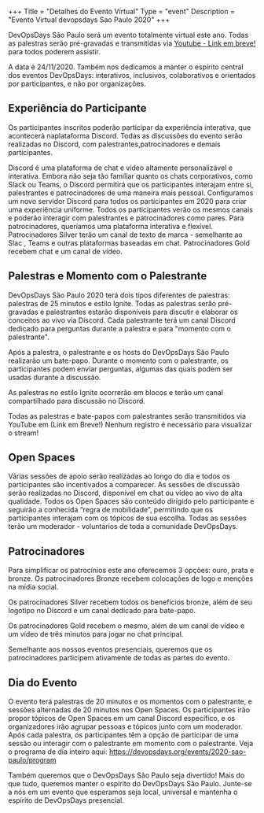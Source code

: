 +++
Title = "Detalhes do Evento Virtual"
Type = "event"
Description = "Evento Virtual devopsdays Sao Paulo 2020"
+++

DevOpsDays São Paulo será um evento totalmente virtual este ano. Todas as palestras serão pré-gravadas e transmitidas via [Youtube - Link em breve!](#) para todos poderem assistir.

A data é 24/11/2020. Também nos dedicamos a manter o espírito central dos eventos DevOpsDays: interativos, inclusivos, colaborativos e orientados por participantes, e não por organizações.

## Experiência do Participante

Os participantes inscritos poderão participar da experiência interativa, que acontecerá naplataforma Discord. Todas as discussões do evento serão realizadas no Discord, com palestrantes,patrocinadores e demais participantes.

Discord é uma plataforma de chat e vídeo altamente personalizável e interativa. Embora não seja tão familiar quanto os chats corporativos, como Slack ou Teams, o Discord permitirá que os participantes interajam entre si, palestrantes e patrocinadores de uma maneira mais pessoal. Configuramos um novo servidor Discord para todos os participantes em 2020 para criar uma experiência uniforme. Todos os participantes verão os mesmos canais e poderão interagir com palestrantes e patrocinadores como pares. Para patrocinadores, queríamos uma plataforma interativa e flexível. Patrocinadores Silver terão um canal de texto de marca - semelhante ao Slac , Teams e outras plataformas baseadas em chat. Patrocinadores Gold recebem chat e um canal de vídeo.

## Palestras e Momento com o Palestrante

DevOpsDays São Paulo 2020 terá dois tipos diferentes de palestras: palestras de 25 minutos e estilo Ignite. Todas as palestras serão pré-gravadas e palestrantes estarão disponíveis para discutir e elaborar os conceitos ao vivo via Discord. Cada palestrante terá um canal Discord dedicado para perguntas durante a palestra e para "momento com o palestrante".

Após a palestra, o palestrante e os hosts do DevOpsDays São Paulo realizarão um bate-papo. Durante o momento com o palestrante, os participantes podem enviar perguntas, algumas das quais podem ser usadas durante a discussão.

As palestras no estilo Ignite ocorrerão em blocos e terão um canal compartilhado para discussão no Discord.

Todas as palestras e bate-papos com palestrantes serão transmitidos via YouTube em (Link em Breve!) Nenhum registro é necessário para visualizar o stream!

## Open Spaces

Várias sessões de apoio serão realizadas ao longo do dia e todos os participantes são incentivados a comparecer. As sessões de discussão serão realizadas no Discord, disponível em chat ou vídeo ao vivo de alta qualidade. Todos os Open Spaces são conteúdo dirigido pelo participante e seguirão a conhecida “regra de mobilidade”, permitindo que os participantes interajam com os tópicos de sua escolha. Todas as sessões terão um moderador - voluntários de toda a comunidade DevOpsDays.

## Patrocinadores

Para simplificar os patrocínios este ano oferecemos 3 opções: ouro, prata e bronze. Os patrocinadores Bronze recebem colocações de logo e menções na mídia social.

Os patrocinadores Silver recebem todos os benefícios bronze, além de seu logotipo no Discord e um canal dedicado para bate-papo.

Os patrocinadores Gold recebem o mesmo, além de um canal de vídeo e um vídeo de três minutos para jogar no chat principal.

Semelhante aos nossos eventos presenciais, queremos que os patrocinadores participem ativamente de todas as partes do evento.

## Dia do Evento

O evento terá palestras de 20 minutos e os momentos com o palestrante, e sessões alternadas de 20 minutos nos Open Spaces. Os participantes irão propor tópicos de Open Spaces em um canal Discord específico, e os organizadores irão agrupar pessoas e tópicos junto com um moderador. Após cada palestra, os participantes têm a opção de participar de uma sessão ou interagir com o palestrante em momento com o palestrante. Veja o programa de dia inteiro aqui: https://devopsdays.org/events/2020-sao-paulo/program

Também queremos que o DevOpsDays São Paulo seja divertido! Mais do que tudo, queremos manter o espírito do DevOpsDays São Paulo. Junte-se a nós em um evento que esperamos seja local, universal e mantenha o espírito de DevOpsDays presencial.
